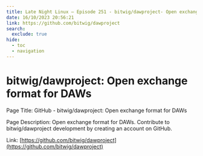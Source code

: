 ```yaml
---
title: Late Night Linux – Episode 251 - bitwig/dawproject- Open exchange format for DAWs
date: 16/10/2023 20:56:21
link: https://github.com/bitwig/dawproject
search:
  exclude: true
hide:
  - toc
  - navigation
---
```


# bitwig/dawproject: Open exchange format for DAWs

Page Title: GitHub - bitwig/dawproject: Open exchange format for DAWs

Page Description: Open exchange format for DAWs. Contribute to bitwig/dawproject development by creating an account on GitHub. 

Link: [https://github.com/bitwig/dawproject](https://github.com/bitwig/dawproject)